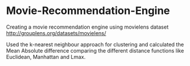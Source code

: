 # Movie-Recommendation-Engine
Creating a movie recommendation engine using movielens dataset http://grouplens.org/datasets/movielens/

Used the k-nearest neighbour approach for clustering and calculated the Mean Absolute difference comparing the different distance functions
like Euclidean, Manhattan and Lmax.
